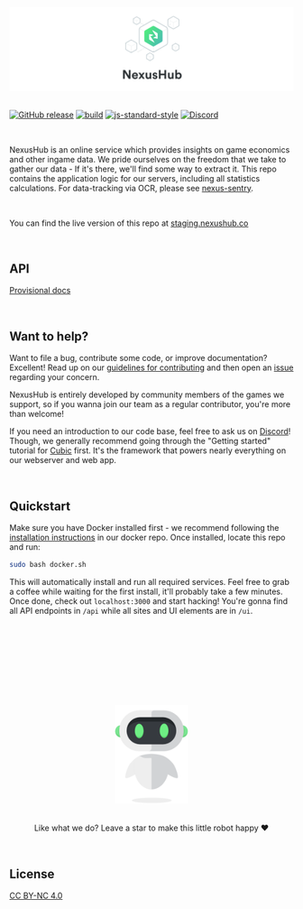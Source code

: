 [![NexusHub](/.github/banner.svg)](https://github.com/nexus-devs)

##

 [![GitHub release](https://img.shields.io/github/release/nexus-devs/nexus-stats.svg)]()
 [![build](https://ci.nexus-stats.com/api/badges/nexus-devs/nexus-stats/status.svg)](https://ci.nexus-stats.com/nexus-devs/nexus-stats)
 [![js-standard-style](https://img.shields.io/badge/code%20style-standard-brightgreen.svg)](http://standardjs.com)
 [![Discord](https://img.shields.io/discord/195582152849620992.svg?logo=discord)](https://discord.gg/AG8RPZ8)

 <br>

NexusHub is an online service which provides insights on game economics and other ingame data. We pride ourselves on the freedom that we take to gather our data - If it's there, we'll find some way to extract it. This repo contains the application logic for our servers, including all statistics calculations. For data-tracking via OCR, please see [nexus-sentry](https://github.com/nexus-devs/nexus-sentry).

<br>

You can find the live version of this repo at [staging.nexushub.co](https://staging.nexushub.co)

<br>

## API
[Provisional docs](https://drive.google.com/open?id=16rbyQAG1cgQhwfFfXcHqn-o8txZ5dAZBf4hzr3VeJJE)

<br>

## Want to help?
Want to file a bug, contribute some code, or improve documentation? Excellent!
Read up on our [guidelines for contributing](/.github/CONTRIBUTING.md) and then open an
[issue](https://github.com/nexus-devs/nexus-stats/issues) regarding your
concern.

NexusHub is entirely developed by community members of the games we support,
so if you wanna join our team as a regular contributor, you're more than welcome!

If you need an introduction to our code base, feel free to ask us on
[Discord](https://discord.gg/AG8RPZ8)! Though, we generally recommend going through
the "Getting started" tutorial for [Cubic](https://github.com/nexus-devs/cubic)
first. It's the framework that powers nearly everything on our webserver and
web app.

<br>

## Quickstart
Make sure you have Docker installed first - we recommend following the
[installation instructions](https://github.com/nexus-devs/docker) in our docker
repo. Once installed, locate this repo and run:
```sh
sudo bash docker.sh
```
This will automatically install and run all required services. Feel free to
grab a coffee while waiting for the first install, it'll probably take a few
minutes. Once done, check out `localhost:3000` and start hacking! You're gonna
find all API endpoints in `/api` while all sites and UI elements are in `/ui`.

<br>
<br>
<br>

##

<br>
<br>
<br>

<p align="center">
<img src ="/.github/blobob.gif" height="175" alt="Blobot needs stars to survive. Not kidding." />

<br>
<br>

<p align="center">Like what we do? Leave a star to make this little robot happy ❤️</p>
</p>

<br>

## License
[CC BY-NC 4.0](https://creativecommons.org/licenses/by-nc/4.0/)
